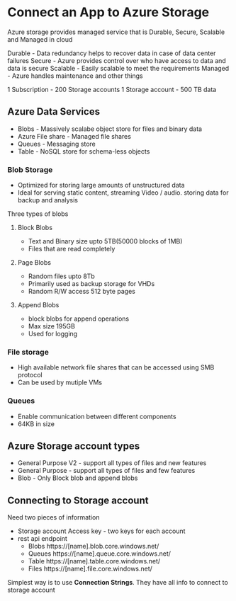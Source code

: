 # Connect an App to Azure Storage

Azure storage provides managed service that is Durable, Secure, Scalable and Managed in cloud

Durable - Data redundancy helps to recover data in case of data center failures
Secure - Azure provides control over who have access to data and data is secure
Scalable - Easily scalable to meet the requirements
Managed - Azure handles maintenance and other things

1 Subscription - 200 Storage accounts
1 Storage account - 500 TB data

## Azure Data Services

- Blobs - Massively scalabe object store for files and binary data
- Azure File share - Managed file shares
- Queues - Messaging store
- Table - NoSQL store for schema-less objects

### Blob Storage

- Optimized for storing large amounts of unstructured data
- Ideal for serving static content, streaming Video / audio. storing data for backup and analysis

Three types of blobs

1. Block Blobs

   - Text and Binary size upto 5TB(50000 blocks of 1MB)
   - Files that are read completely

2. Page Blobs

   - Random files upto 8Tb
   - Primarily used as backup storage for VHDs
   - Random R/W access 512 byte pages

3. Append Blobs
   - block blobs for append operations
   - Max size 195GB
   - Used for logging

### File storage

- High available network file shares that can be accessed using SMB protocol
- Can be used by mutiple VMs

### Queues

- Enable communication between different components
- 64KB in size

## Azure Storage account types

- General Purpose V2 - support all types of files and new features
- General Purpose - support all types of files and few features
- Blob - Only Block blob and append blobs

## Connecting to Storage account

Need two pieces of information

- Storage account Access key - two keys for each account
- rest api endpoint
  - Blobs https://[name].blob.core.windows.net/
  - Queues https://[name].queue.core.windows.net/
  - Table https://[name].table.core.windows.net/
  - Files https://[name].file.core.windows.net/

Simplest way is to use **Connection Strings**. They have all info to connect to storage account
